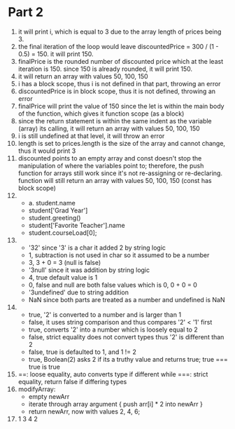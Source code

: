 # Part 2

1. it will print i, which is equal to 3 due to the array length of prices being 3.
2. the final iteration of the loop would leave discountedPrice = 300 / (1 - 0.5) = 150. it will print 150.
3. finalPrice is the rounded number of discounted price which at the least iteration is 150. since 150 is already rounded, it will print 150.
4. it will return an array with values 50, 100, 150
5. i has a block scope, thus i is not defined in that part, throwing an error
6. discountedPrice is in block scope, thus it is not defined, throwing an error
7. finalPrice will print the value of 150 since the let is within the main body of the function, which gives it function scope (as a block)
8. since the return statement is within the same indent as the variable (array) its calling, it will return an array with values 50, 100, 150
9. i is still undefined at that level, it will throw an error
10. length is set to prices.length is the size of the array and cannot change, thus it would print 3
11. discounted points to an empty array and const doesn't stop the manipulation of where the variables point to; therefore, the push function for arrays still work since it's not re-assigning or re-declaring. function will still return an array with values 50, 100, 150 (const has block scope)
12. 
    - a. student.name
    - student['Grad Year']
    - student.greeting()
    - student['Favorite Teacher'].name
    - student.courseLoad[0];
13. 
    - '32' since '3' is a char it added 2 by string logic
    - 1, subtraction is not used in char so it assumed to be a number
    - 3, 3 + 0 = 3 (null is false)
    - '3null' since it was addition by string logic
    - 4, true default value is 1
    - 0, false and null are both false values which is 0, 0 + 0 = 0
    - '3undefined' due to string addition
    - NaN since both parts are treated as a number and undefined is NaN
14. 
    - true, '2' is converted to a number and is larger than 1
    - false, it uses string comparison and thus compares '2' < '1' first
    - true, converts '2' into a number which is loosely equal to 2
    - false, strict equality does not convert types thus '2' is different than 2
    - false, true is defaulted to 1, and 1 != 2
    - true, Boolean(2) asks 2 if its a truthy value and returns true; true === true is true
15. ==: loose equality, auto converts type if different while ===: strict equality, return false if differing types
17. modifyArray:
    - empty newArr
    - iterate through array argument { push arr[i] * 2 into newArr }
    - return newArr, now with values 2, 4, 6;
18. 1
    3
    4
    2